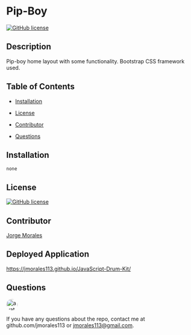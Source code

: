 # Pip-Boy

[![GitHub license](https://img.shields.io/github/license/Naereen/StrapDown.js.svg)](https://github.com/Naereen/StrapDown.js/blob/master/LICENSE)

## Description

Pip-boy home layout with some functionality. Bootstrap CSS framework used.

## Table of Contents

- [Installation](#Installation)

- [License](#License)

- [Contributor](#Contributor)

- [Questions](#Questions)

## Installation

    none

## License

[![GitHub license](https://img.shields.io/github/license/Naereen/StrapDown.js.svg)](https://github.com/Naereen/StrapDown.js/blob/master/LICENSE)

## Contributor

[Jorge Morales](https://github.com/jmorales113)

## Deployed Application

https://jmorales113.github.io/JavaScript-Drum-Kit/


## Questions

<img src="https://avatars2.githubusercontent.com/u/57970306?s=460&v=4"
alt="avatar" style="border-radius: 16px" width="30" />

If you have any questions about the repo, contact me at github.com/jmorales113 or jmorales113@gmail.com.
